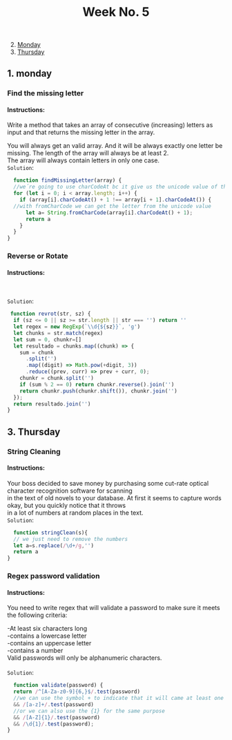 
<h1 align="center">Week No. 5</h1></br>

2. [Monday](#1-monday)
3. [Thursday](#3-thursday)


## 1. monday
### Find the missing letter
#### Instructions: 
Write a method that takes an array of consecutive (increasing) letters as input and that returns the missing letter in the array.</br>

You will always get an valid array. And it will be always exactly one letter be missing. The length of the array will always be at least 2.</br>
The array will always contain letters in only one case.
</br>
`Solution`:
```javascript
  function findMissingLetter(array) {
  //we´re going to use charCodeAt bc it give us the unicode value of the letter
  for (let i = 0; i < array.length; i++) {
    if (array[i].charCodeAt() + 1 !== array[i + 1].charCodeAt()) {
  //with fromCharCode we can get the letter from the unicode value
      let a= String.fromCharCode(array[i].charCodeAt() + 1);
      return a
    }
  }
}
```
### Reverse or Rotate  
#### Instructions: 

</br>

`Solution`:

```javascript
 function revrot(str, sz) {
  if (sz <= 0 || sz >= str.length || str === '') return ''
  let regex = new RegExp(`\\d{${sz}}`, 'g')
  let chunks = str.match(regex)
  let sum = 0, chunkr=[]
  let resultado = chunks.map((chunk) => {
    sum = chunk
      .split('')
      .map((digit) => Math.pow(+digit, 3))
      .reduce((prev, curr) => prev + curr, 0);
    chunkr = chunk.split('')
    if (sum % 2 == 0) return chunkr.reverse().join('')
    return chunkr.push(chunkr.shift()), chunkr.join('')
  });
  return resultado.join('')
}
```

## 3. Thursday	
### String Cleaning 
#### Instructions: 
Your boss decided to save money by purchasing some cut-rate optical character recognition software for scanning </br>
in the text of old novels to your database. At first it seems to capture words okay, but you quickly notice that it throws </br>
in a lot of numbers at random places in the text.
</br>
`Solution`:
```javascript
  function stringClean(s){
  // we just need to remove the numbers 
  let a=s.replace(/\d+/g,'')
  return a
}
```
### Regex password validation 
#### Instructions: 
You need to write regex that will validate a password to make sure it meets the following criteria:</br>

-At least six characters long</br>
-contains a lowercase letter</br>
-contains an uppercase letter</br>
-contains a number</br>
Valid passwords will only be alphanumeric characters.</br>
</br>
`Solution`:
```javascript
  function validate(password) {
  return /^[A-Za-z0-9]{6,}$/.test(password) 
  //we can use the symbol + to indicate that it will came at least one time 
  && /[a-z]+/.test(password) 
  //or we can also use the {1} for the same purpose
  && /[A-Z]{1}/.test(password)
  && /\d{1}/.test(password);
}
```

